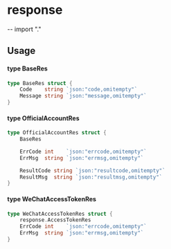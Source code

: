 # response
--
    import "."


## Usage

#### type BaseRes

```go
type BaseRes struct {
	Code    string `json:"code,omitempty"`
	Message string `json:"message,omitempty"`
}
```


#### type OfficialAccountRes

```go
type OfficialAccountRes struct {
	BaseRes

	ErrCode int    `json:"errcode,omitempty"`
	ErrMsg  string `json:"errmsg,omitempty"`

	ResultCode string `json:"resultcode,omitempty"`
	ResultMsg  string `json:"resultmsg,omitempty"`
}
```


#### type WeChatAccessTokenRes

```go
type WeChatAccessTokenRes struct {
	response.AccessTokenRes
	ErrCode int    `json:"errcode,omitempty"`
	ErrMsg  string `json:"errmsg,omitempty"`
}
```

